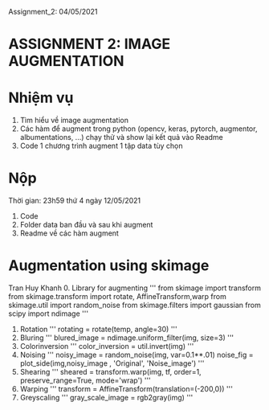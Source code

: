 Assignment_2: 04/05/2021
# ASSIGNMENT 2: IMAGE AUGMENTATION
# Nhiệm vụ
1. Tìm hiểu về image augmentation
2. Các hàm để augment trong python (opencv, keras, pytorch, augmentor, albumentations, ...) chạy thử và show lại kết quả vào Readme
3. Code 1 chương trình augment 1 tập data tùy chọn
# Nộp
Thời gian: 23h59 thứ 4 ngày 12/05/2021
1. Code
2. Folder data ban đầu và sau khi augment
3. Readme về các hàm augment

# Augmentation using skimage
Tran Huy Khanh
0. Library for augmenting
'''
from skimage import transform
from skimage.transform import rotate, AffineTransform,warp
from skimage.util import random_noise
from skimage.filters import gaussian
from scipy import ndimage
'''
1. Rotation
'''
rotating = rotate(temp, angle=30)
'''
2. Bluring
'''
blured_image = ndimage.uniform_filter(img, size=3)
'''
3. Colorinversion
'''
color_inversion = util.invert(img)
'''
4. Noising
'''
noisy_image = random_noise(img, var=0.1**.01)
noise_fig = plot_side(img,noisy_image , 'Original', 'Noise_image')
'''
5. Shearing
'''
sheared = transform.warp(img, tf, order=1, preserve_range=True, mode='wrap')
'''
6. Warping
'''
transform = AffineTransform(translation=(-200,0)) 
'''
7. Greyscaling
'''
gray_scale_image = rgb2gray(img)
'''